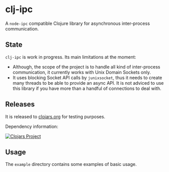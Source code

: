 # clj-ipc

A `node-ipc` compatible Clojure library for asynchronous inter-process communication.

## State

`clj-ipc` is work in progress. Its main limitations at the moment:
* Although, the scope of the project is to handle all kind of inter-process
communication, it currently works with Unix Domain Sockets only.
* It uses blocking Socket API calls by `junixsocket`, thus it needs to create
many threads to be able to provide an async API. It is not adviced to use this library if you have more
than a handful of connections to deal with.

## Releases

It is released to [clojars.org](https://clojars.org) for testing purposes.

Dependency information:

[![Clojars Project](https://img.shields.io/clojars/v/org.dlacko/clj-ipc.svg)](https://clojars.org/org.dlacko/clj-ipc)

## Usage

The `example` directory contains some examples of basic usage.
